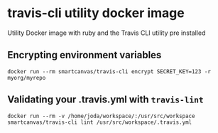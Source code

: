 # travis-cli utility docker image

Utility Docker image with ruby and the Travis CLI utility pre installed

## Encrypting environment variables

```shell
docker run --rm smartcanvas/travis-cli encrypt SECRET_KEY=123 -r myorg/myrepo
```

## Validating your .travis.yml with `travis-lint`

```shell
docker run --rm -v /home/joda/workspace/:/usr/src/workspace smartcanvas/travis-cli lint /usr/src/workspace/.travis.yml
```